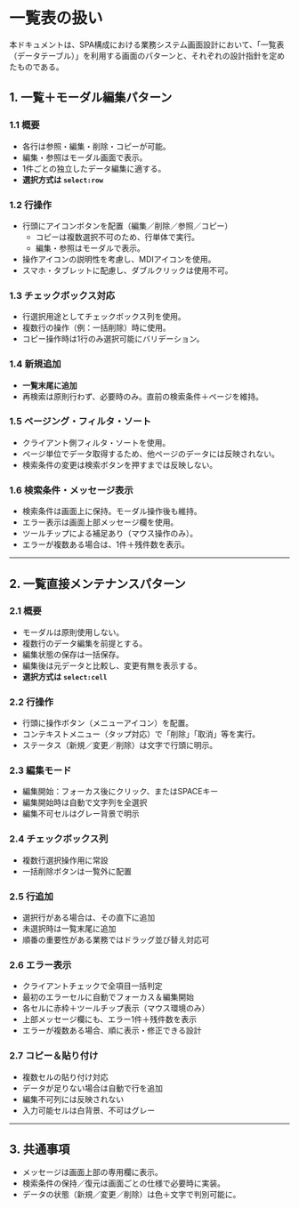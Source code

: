 # 一覧表の扱い

本ドキュメントは、SPA構成における業務システム画面設計において、「一覧表（データテーブル）」を利用する画面のパターンと、それぞれの設計指針を定めたものである。

## 1. 一覧＋モーダル編集パターン

### 1.1 概要
- 各行は参照・編集・削除・コピーが可能。
- 編集・参照はモーダル画面で表示。
- 1件ごとの独立したデータ編集に適する。
- **選択方式は `select:row`**

### 1.2 行操作
- 行頭にアイコンボタンを配置（編集／削除／参照／コピー）
  - コピーは複数選択不可のため、行単体で実行。
  - 編集・参照はモーダルで表示。
- 操作アイコンの説明性を考慮し、MDIアイコンを使用。
- スマホ・タブレットに配慮し、ダブルクリックは使用不可。

### 1.3 チェックボックス対応
- 行選択用途としてチェックボックス列を使用。
- 複数行の操作（例：一括削除）時に使用。
- コピー操作時は1行のみ選択可能にバリデーション。

### 1.4 新規追加
- **一覧末尾に追加**
- 再検索は原則行わず、必要時のみ。直前の検索条件＋ページを維持。

### 1.5 ページング・フィルタ・ソート
- クライアント側フィルタ・ソートを使用。
- ページ単位でデータ取得するため、他ページのデータには反映されない。
- 検索条件の変更は検索ボタンを押すまでは反映しない。

### 1.6 検索条件・メッセージ表示
- 検索条件は画面上に保持。モーダル操作後も維持。
- エラー表示は画面上部メッセージ欄を使用。
- ツールチップによる補足あり（マウス操作のみ）。
- エラーが複数ある場合は、1件＋残件数を表示。

---

## 2. 一覧直接メンテナンスパターン

### 2.1 概要
- モーダルは原則使用しない。
- 複数行のデータ編集を前提とする。
- 編集状態の保存は一括保存。
- 編集後は元データと比較し、変更有無を表示する。
- **選択方式は `select:cell`**

### 2.2 行操作
- 行頭に操作ボタン（メニューアイコン）を配置。
- コンテキストメニュー（タップ対応）で「削除」「取消」等を実行。
- ステータス（新規／変更／削除）は文字で行頭に明示。

### 2.3 編集モード
- 編集開始：フォーカス後にクリック、またはSPACEキー
- 編集開始時は自動で文字列を全選択
- 編集不可セルはグレー背景で明示

### 2.4 チェックボックス列
- 複数行選択操作用に常設
- 一括削除ボタンは一覧外に配置

### 2.5 行追加
- 選択行がある場合は、その直下に追加
- 未選択時は一覧末尾に追加
- 順番の重要性がある業務ではドラッグ並び替え対応可

### 2.6 エラー表示
- クライアントチェックで全項目一括判定
- 最初のエラーセルに自動でフォーカス＆編集開始
- 各セルに赤枠＋ツールチップ表示（マウス環境のみ）
- 上部メッセージ欄にも、エラー1件＋残件数を表示
- エラーが複数ある場合、順に表示・修正できる設計

### 2.7 コピー＆貼り付け
- 複数セルの貼り付け対応
- データが足りない場合は自動で行を追加
- 編集不可列には反映されない
- 入力可能セルは白背景、不可はグレー

---

## 3. 共通事項

- メッセージは画面上部の専用欄に表示。
- 検索条件の保持／復元は画面ごとの仕様で必要時に実装。
- データの状態（新規／変更／削除）は色＋文字で判別可能に。
